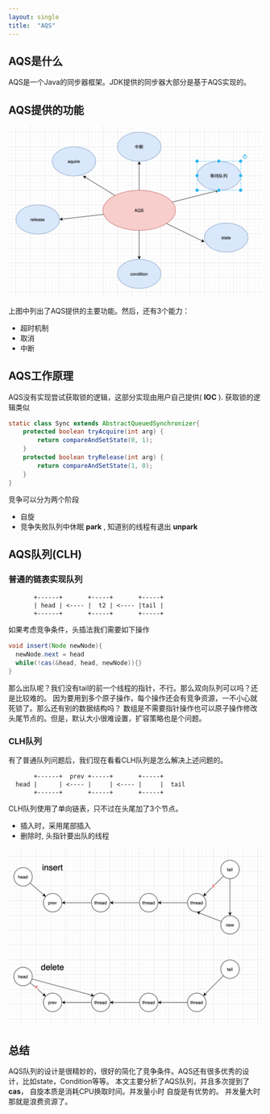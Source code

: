 ```yaml
---
layout: single
title:  "AQS"
---
```


## AQS是什么
  AQS是一个Java的同步器框架。JDK提供的同步器大部分是基于AQS实现的。

## AQS提供的功能

![AQS提供的功能](/assets/images/AQSF.png)

上图中列出了AQS提供的主要功能。然后，还有3个能力：
- 超时机制
- 取消
- 中断

## AQS工作原理

  AQS没有实现尝试获取锁的逻辑，这部分实现由用户自己提供( **IOC** ).
获取锁的逻辑类似

``` java
static class Sync extends AbstractQueuedSynchronizer{
    protected boolean tryAcquire(int arg) {
        return compareAndSetState(0, 1);
    }
    protected boolean tryRelease(int arg) {
        return compareAndSetState(1, 0);
    }
}
```

竞争可以分为两个阶段
* 自旋
* 竞争失败队列中休眠 **park** , 知道别的线程有退出 **unpark**

## AQS队列(CLH)

### 普通的链表实现队列

           +------+       +-----+       +-----+
           | head | <---- |  t2 | <---- |tail |  
           +------+       +-----+       +-----+

如果考虑竞争条件，头插法我们需要如下操作

```java 
void insert(Node newNode){  
  newNode.next = head
  while(!cas(&head, head, newNode)){}
}
```

那么出队呢？我们没有tail的前一个线程的指针，不行。那么双向队列可以吗？还是比较难的。
因为要用到多个原子操作，每个操作还会有竞争资源，一不小心就死锁了。那么还有别的数据结构吗？
数组是不需要指针操作也可以原子操作修改头尾节点的。但是，默认大小很难设置，扩容策略也是个问题。

### CLH队列

有了普通队列问题后，我们现在看看CLH队列是怎么解决上述问题的。

           +------+  prev +-----+       +-----+
      head |      | <---- |     | <---- |     |  tail
           +------+       +-----+       +-----+
>
CLH队列使用了单向链表，只不过在头尾加了3个节点。

* 插入时，采用尾部插入
* 删除时, 头指针要出队的线程

![insert&delete](/assets/images/insertDelete.png)

## 总结
  AQS队列的设计是很精妙的，很好的简化了竞争条件。AQS还有很多优秀的设计，比如state，Condition等等。
本文主要分析了AQS队列，并且多次提到了**cas**， 自旋本质是消耗CPU换取时间。并发量小时 自旋是有优势的。
并发量大时 那就是浪费资源了。

